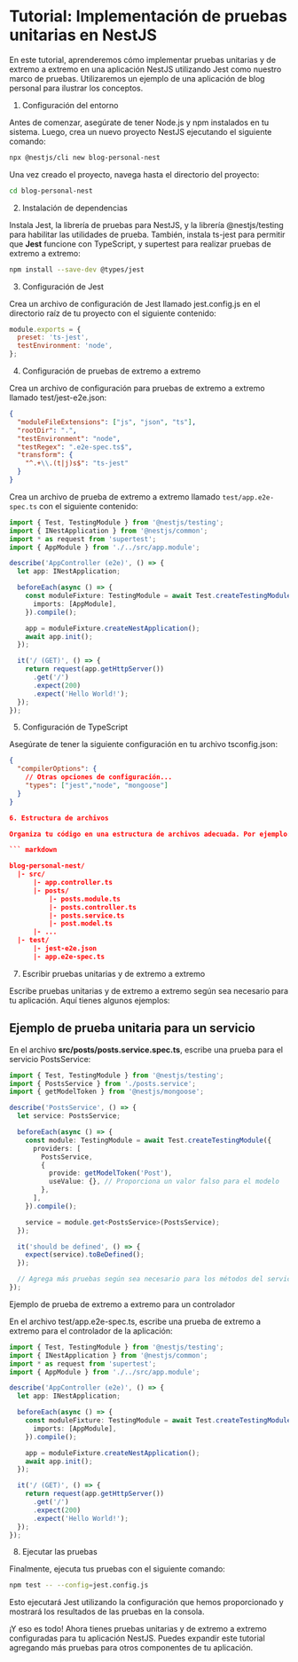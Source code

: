# Tutorial: Implementación de pruebas unitarias en NestJS

En este tutorial, aprenderemos cómo implementar pruebas unitarias y de extremo a extremo en una aplicación NestJS utilizando Jest como nuestro marco de pruebas. Utilizaremos un ejemplo de una aplicación de blog personal para ilustrar los conceptos.

1. Configuración del entorno

Antes de comenzar, asegúrate de tener Node.js y npm instalados en tu sistema. Luego, crea un nuevo proyecto NestJS ejecutando el siguiente comando:

```bash
npx @nestjs/cli new blog-personal-nest
```

Una vez creado el proyecto, navega hasta el directorio del proyecto:

```bash
cd blog-personal-nest
```

2. Instalación de dependencias

Instala Jest, la librería de pruebas para NestJS, y la librería @nestjs/testing para habilitar las utilidades de prueba. También, instala ts-jest para permitir que **Jest** funcione con TypeScript, y supertest para realizar pruebas de extremo a extremo:

```bash
npm install --save-dev @types/jest
```

3. Configuración de Jest

Crea un archivo de configuración de Jest llamado jest.config.js en el directorio raíz de tu proyecto con el siguiente contenido:

```js
module.exports = {
  preset: 'ts-jest',
  testEnvironment: 'node',
};
```

4. Configuración de pruebas de extremo a extremo

Crea un archivo de configuración para pruebas de extremo a extremo llamado test/jest-e2e.json:

```json
{
  "moduleFileExtensions": ["js", "json", "ts"],
  "rootDir": ".",
  "testEnvironment": "node",
  "testRegex": ".e2e-spec.ts$",
  "transform": {
    "^.+\\.(t|j)s$": "ts-jest"
  }
}
```

Crea un archivo de prueba de extremo a extremo llamado `test/app.e2e-spec.ts` con el siguiente contenido:

```typescript
import { Test, TestingModule } from '@nestjs/testing';
import { INestApplication } from '@nestjs/common';
import * as request from 'supertest';
import { AppModule } from './../src/app.module';

describe('AppController (e2e)', () => {
  let app: INestApplication;

  beforeEach(async () => {
    const moduleFixture: TestingModule = await Test.createTestingModule({
      imports: [AppModule],
    }).compile();

    app = moduleFixture.createNestApplication();
    await app.init();
  });

  it('/ (GET)', () => {
    return request(app.getHttpServer())
      .get('/')
      .expect(200)
      .expect('Hello World!');
  });
});
```

5. Configuración de TypeScript

Asegúrate de tener la siguiente configuración en tu archivo tsconfig.json:

````json
{
  "compilerOptions": {
    // Otras opciones de configuración...
    "types": ["jest","node", "mongoose"]
  }
}

6. Estructura de archivos

Organiza tu código en una estructura de archivos adecuada. Por ejemplo:

``` markdown

blog-personal-nest/
  |- src/
      |- app.controller.ts
      |- posts/
          |- posts.module.ts
          |- posts.controller.ts
          |- posts.service.ts
          |- post.model.ts
      |- ...
  |- test/
      |- jest-e2e.json
      |- app.e2e-spec.ts
````

7. Escribir pruebas unitarias y de extremo a extremo

Escribe pruebas unitarias y de extremo a extremo según sea necesario para tu aplicación. Aquí tienes algunos ejemplos:

## Ejemplo de prueba unitaria para un servicio

En el archivo **src/posts/posts.service.spec.ts**, escribe una prueba para el servicio PostsService:

```typescript
import { Test, TestingModule } from '@nestjs/testing';
import { PostsService } from './posts.service';
import { getModelToken } from '@nestjs/mongoose';

describe('PostsService', () => {
  let service: PostsService;

  beforeEach(async () => {
    const module: TestingModule = await Test.createTestingModule({
      providers: [
        PostsService,
        {
          provide: getModelToken('Post'),
          useValue: {}, // Proporciona un valor falso para el modelo
        },
      ],
    }).compile();

    service = module.get<PostsService>(PostsService);
  });

  it('should be defined', () => {
    expect(service).toBeDefined();
  });

  // Agrega más pruebas según sea necesario para los métodos del servicio
});
```

Ejemplo de prueba de extremo a extremo para un controlador

En el archivo test/app.e2e-spec.ts, escribe una prueba de extremo a extremo para el controlador de la aplicación:

```typescript
import { Test, TestingModule } from '@nestjs/testing';
import { INestApplication } from '@nestjs/common';
import * as request from 'supertest';
import { AppModule } from './../src/app.module';

describe('AppController (e2e)', () => {
  let app: INestApplication;

  beforeEach(async () => {
    const moduleFixture: TestingModule = await Test.createTestingModule({
      imports: [AppModule],
    }).compile();

    app = moduleFixture.createNestApplication();
    await app.init();
  });

  it('/ (GET)', () => {
    return request(app.getHttpServer())
      .get('/')
      .expect(200)
      .expect('Hello World!');
  });
});
```

8. Ejecutar las pruebas

Finalmente, ejecuta tus pruebas con el siguiente comando:

```bash
npm test -- --config=jest.config.js
```

Esto ejecutará Jest utilizando la configuración que hemos proporcionado y mostrará los resultados de las pruebas en la consola.

¡Y eso es todo! Ahora tienes pruebas unitarias y de extremo a extremo configuradas para tu aplicación NestJS. Puedes expandir este tutorial agregando más pruebas para otros componentes de tu aplicación.

